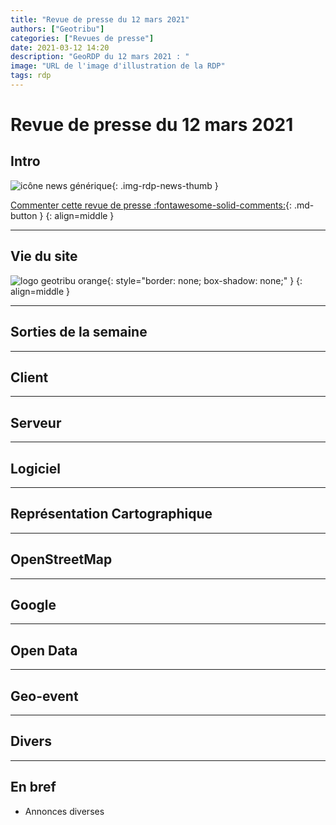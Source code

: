 ```yaml
---
title: "Revue de presse du 12 mars 2021"
authors: ["Geotribu"]
categories: ["Revues de presse"]
date: 2021-03-12 14:20
description: "GeoRDP du 12 mars 2021 : "
image: "URL de l'image d'illustration de la RDP"
tags: rdp
---
```


# Revue de presse du 12 mars 2021

## Intro

![icône news générique](https://cdn.geotribu.fr/img/internal/icons-rdp-news/news.png "News"){: .img-rdp-news-thumb }

[Commenter cette revue de presse :fontawesome-solid-comments:](#__comments){: .md-button }
{: align=middle }

----

## Vie du site

![logo geotribu orange](https://cdn.geotribu.fr/img/internal/charte/geotribu_logo_rectangle_384x80.png "logo geotribu orange"){: style="border: none; box-shadow: none;" }
{: align=middle }

----

## Sorties de la semaine

----

## Client

----

## Serveur

----

## Logiciel

----

## Représentation Cartographique

----

## OpenStreetMap

----

## Google

----

## Open Data

----

## Geo-event

----

## Divers

----

## En bref

- Annonces diverses
